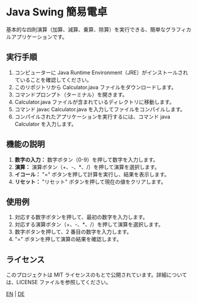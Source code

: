 # Java Swing 簡易電卓

基本的な四則演算（加算、減算、乗算、除算）を実行できる、簡単なグラフィカルアプリケーションです。

## 実行手順

1. コンピューターに Java Runtime Environment（JRE）がインストールされていることを確認してください。
2. このリポジトリから Calculator.java ファイルをダウンロードします。
3. コマンドプロンプト（ターミナル）を開きます。
4. Calculator.java ファイルが含まれているディレクトリに移動します。
5. コマンド javac Calculator.java を入力してファイルをコンパイルします。
6. コンパイルされたアプリケーションを実行するには、コマンド java Calculator を入力します。

## 機能の説明

1. **数字の入力：** 数字ボタン（0-9）を押して数字を入力します。
2. **演算：** 演算ボタン（+、-、*、/）を押して演算を選択します。
3. **イコール：** "=" ボタンを押して計算を実行し、結果を表示します。
4. **リセット：** "リセット" ボタンを押して現在の値をクリアします。

## 使用例

1. 対応する数字ボタンを押して、最初の数字を入力します。
2. 対応する演算ボタン（+、-、*、/）を押して演算を選択します。
3. 数字ボタンを押して、2 番目の数字を入力します。
4. "=" ボタンを押して演算の結果を確認します。

## ライセンス

このプロジェクトは MIT ライセンスのもとで公開されています。詳細については、LICENSE ファイルを参照してください。

[EN](README_EN.MD) | [DE](README_DE.MD)